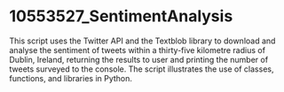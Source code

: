 # 10553527_SentimentAnalysis
This script uses the Twitter API and the Textblob library to download and analyse the sentiment of tweets within a thirty-five kilometre radius of Dublin, Ireland, returning the results to user and printing the number of tweets surveyed to the console. The script illustrates the use of classes, functions, and libraries in Python.

